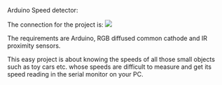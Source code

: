 Arduino Speed detector:

  The connection for the project is:
  ![](https://hackster.imgix.net/uploads/attachments/1110564/_Z0TM1hzy9D.blob?auto=compress%2Cformat&w=900&h=675&fit=min)
  
  The requirements are Arduino, RGB diffused common cathode and IR proximity sensors.
  
  This easy project is about knowing the speeds of all those small objects such as toy cars etc. whose speeds are difficult to measure and get its speed reading in the serial monitor on your PC.
